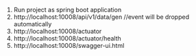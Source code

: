 1. Run project as spring boot application
2. http://localhost:10008/api/v1/data/gen  //event will be dropped automatically
3. http://localhost:10008/actuator
4. http://localhost:10008/actuator/health
5. http://localhost:10008/swagger-ui.html